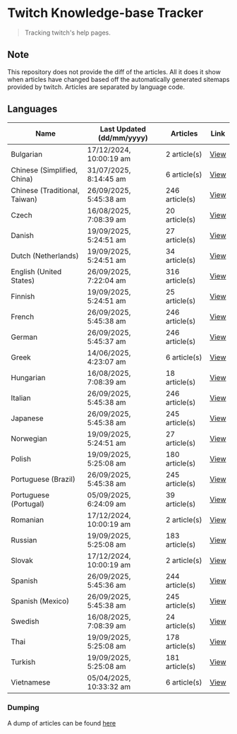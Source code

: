 # Twitch Knowledge-base Tracker
> Tracking twitch's help pages. 

## Note
This repository does not provide the diff of the articles. All it does it show when articles have changed based
off the automatically generated sitemaps provided by twitch. Articles are separated by language code.

## Languages

| Name                          | Last Updated (dd/mm/yyyy) | Articles       | Link                   |
|-------------------------------|---------------------------|----------------|------------------------|
| Bulgarian                     | 17/12/2024, 10:00:19 am   | 2 article(s)   | [View](docs/bg.md)     |
| Chinese (Simplified, China)   | 31/07/2025, 8:14:45 am    | 6 article(s)   | [View](docs/zh_CN.md)  |
| Chinese (Traditional, Taiwan) | 26/09/2025, 5:45:38 am    | 246 article(s) | [View](docs/zh_TW.md)  |
| Czech                         | 16/08/2025, 7:08:39 am    | 20 article(s)  | [View](docs/cs.md)     |
| Danish                        | 19/09/2025, 5:24:51 am    | 27 article(s)  | [View](docs/da.md)     |
| Dutch (Netherlands)           | 19/09/2025, 5:24:51 am    | 34 article(s)  | [View](docs/nl_NL.md)  |
| English (United States)       | 26/09/2025, 7:22:04 am    | 316 article(s) | [View](docs/en_US.md)  |
| Finnish                       | 19/09/2025, 5:24:51 am    | 25 article(s)  | [View](docs/fi.md)     |
| French                        | 26/09/2025, 5:45:38 am    | 246 article(s) | [View](docs/fr.md)     |
| German                        | 26/09/2025, 5:45:37 am    | 246 article(s) | [View](docs/de.md)     |
| Greek                         | 14/06/2025, 4:23:07 am    | 6 article(s)   | [View](docs/el.md)     |
| Hungarian                     | 16/08/2025, 7:08:39 am    | 18 article(s)  | [View](docs/hu.md)     |
| Italian                       | 26/09/2025, 5:45:38 am    | 246 article(s) | [View](docs/it.md)     |
| Japanese                      | 26/09/2025, 5:45:38 am    | 245 article(s) | [View](docs/ja.md)     |
| Norwegian                     | 19/09/2025, 5:24:51 am    | 27 article(s)  | [View](docs/no.md)     |
| Polish                        | 19/09/2025, 5:25:08 am    | 180 article(s) | [View](docs/pl.md)     |
| Portuguese (Brazil)           | 26/09/2025, 5:45:38 am    | 245 article(s) | [View](docs/pt_BR.md)  |
| Portuguese (Portugal)         | 05/09/2025, 6:24:09 am    | 39 article(s)  | [View](docs/pt_PT.md)  |
| Romanian                      | 17/12/2024, 10:00:19 am   | 2 article(s)   | [View](docs/ro.md)     |
| Russian                       | 19/09/2025, 5:25:08 am    | 183 article(s) | [View](docs/ru.md)     |
| Slovak                        | 17/12/2024, 10:00:19 am   | 2 article(s)   | [View](docs/sk.md)     |
| Spanish                       | 26/09/2025, 5:45:36 am    | 244 article(s) | [View](docs/es.md)     |
| Spanish (Mexico)              | 26/09/2025, 5:45:38 am    | 245 article(s) | [View](docs/es_MX.md)  |
| Swedish                       | 16/08/2025, 7:08:39 am    | 24 article(s)  | [View](docs/sv.md)     |
| Thai                          | 19/09/2025, 5:25:08 am    | 178 article(s) | [View](docs/th.md)     |
| Turkish                       | 19/09/2025, 5:25:08 am    | 181 article(s) | [View](docs/tr.md)     |
| Vietnamese                    | 05/04/2025, 10:33:32 am   | 6 article(s)   | [View](docs/vi.md)     |

### Dumping
A dump of articles can be found [here](docs/RAW.md)